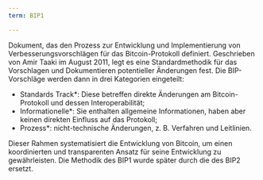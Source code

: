 ```yaml
---
term: BIP1

---
```

Dokument, das den Prozess zur Entwicklung und Implementierung von Verbesserungsvorschlägen für das Bitcoin-Protokoll definiert. Geschrieben von Amir Taaki im August 2011, legt es eine Standardmethodik für das Vorschlagen und Dokumentieren potentieller Änderungen fest. Die BIP-Vorschläge werden dann in drei Kategorien eingeteilt:


- Standards Track*: Diese betreffen direkte Änderungen am Bitcoin-Protokoll und dessen Interoperabilität;
- Informationelle*: Sie enthalten allgemeine Informationen, haben aber keinen direkten Einfluss auf das Protokoll;
- Prozess*: nicht-technische Änderungen, z. B. Verfahren und Leitlinien.

Dieser Rahmen systematisiert die Entwicklung von Bitcoin, um einen koordinierten und transparenten Ansatz für seine Entwicklung zu gewährleisten. Die Methodik des BIP1 wurde später durch die des BIP2 ersetzt.